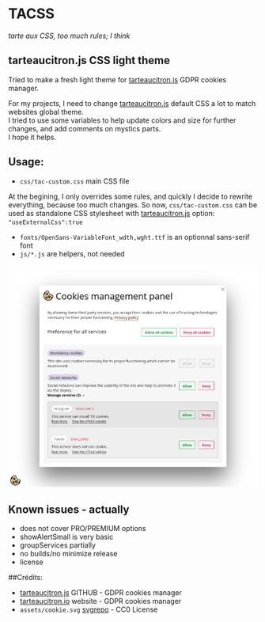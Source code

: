 # TACSS
*tarte aux CSS, too much rules; I think*

## tarteaucitron.js CSS light theme
Tried to make a fresh light theme for [tarteaucitron.js] GDPR cookies manager.

For my projects, I need to change [tarteaucitron.js] default CSS a lot to match websites global theme.\
I tried to use some variables to help update colors and size for further changes, and add comments on mystics parts.\
I hope it helps.

## Usage:
- `css/tac-custom.css` main CSS file

At the begining, I only overrides some rules, and quickly I decide to rewrite everything, because too much changes. So now, `css/tac-custom.css` can be used as standalone CSS stylesheet with [tarteaucitron.js] option: `"useExternalCss":true`

- `fonts/OpenSans-VariableFont_wdth,wght.ttf` is an optionnal sans-serif font
- `js/*.js` are helpers, not needed

![cookies managment panel](/assets/sshot-panel-en.png)

## Known issues - actually
* does not cover PRO/PREMIUM options
* showAlertSmall is very basic
* groupServices partially
* no builds/no minimize release
* license

##Crédits:
- [tarteaucitron.js] GITHUB - GDPR cookies manager
- [tarteaucitron.io] website - GDPR cookies manager
- `assets/cookie.svg` [svgrepo] - CC0 License

[tarteaucitron.js]:https://github.com/AmauriC/tarteaucitron.js
[tarteaucitron.io]:https://tarteaucitron.io/
[svgrepo]:https://www.svgrepo.com/svg/30963/cookie
